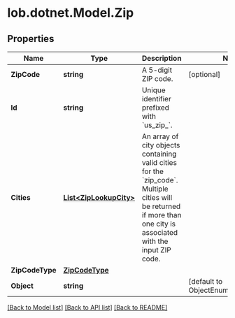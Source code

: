 # lob.dotnet.Model.Zip

## Properties

Name | Type | Description | Notes
------------ | ------------- | ------------- | -------------
**ZipCode** | **string** | A 5-digit ZIP code. | [optional] 
**Id** | **string** | Unique identifier prefixed with &#x60;us_zip_&#x60;. | 
**Cities** | [**List&lt;ZipLookupCity&gt;**](ZipLookupCity.md) | An array of city objects containing valid cities for the &#x60;zip_code&#x60;. Multiple cities will be returned if more than one city is associated with the input ZIP code.  | 
**ZipCodeType** | [**ZipCodeType**](ZipCodeType.md) |  | 
**Object** | **string** |  | [default to ObjectEnum.UsZipLookup]

[[Back to Model list]](../README.md#documentation-for-models) [[Back to API list]](../README.md#documentation-for-api-endpoints) [[Back to README]](../README.md)

